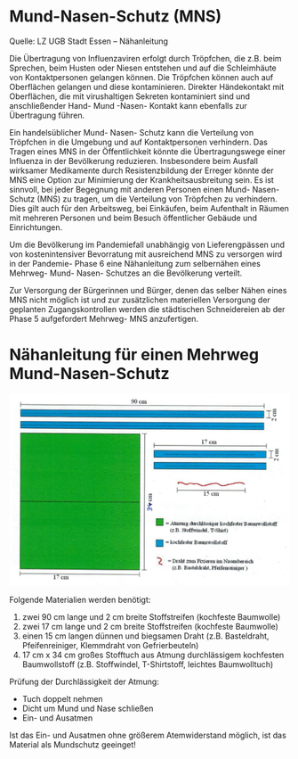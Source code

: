 # Mund-Nasen-Schutz (MNS)

Quelle: LZ UGB Stadt Essen – Nähanleitung

Die Übertragung von Influenzaviren erfolgt durch Tröpfchen, die z.B. beim Sprechen, beim Husten oder Niesen entstehen und auf die Schleimhäute von Kontaktpersonen gelangen können. Die Tröpfchen können auch auf Oberflächen gelangen und diese kontaminieren. Direkter Händekontakt mit Oberflächen, die mit virushaltigen Sekreten kontaminiert sind und anschließender Hand- Mund -Nasen- Kontakt kann ebenfalls zur Übertragung führen.

Ein handelsüblicher Mund- Nasen- Schutz kann die Verteilung von Tröpfchen in die Umgebung und auf Kontaktpersonen verhindern. Das Tragen eines MNS in der Öffentlichkeit könnte die Übertragungswege einer Influenza in der Bevölkerung reduzieren. Insbesondere beim Ausfall wirksamer Medikamente durch Resistenzbildung der Erreger könnte der MNS eine Option zur Minimierung der Krankheitsausbreitung sein. Es ist sinnvoll, bei jeder Begegnung mit anderen Personen einen Mund- Nasen- Schutz (MNS) zu tragen, um die Verteilung von Tröpfchen zu verhindern. Dies gilt auch für den Arbeitsweg, bei Einkäufen, beim Aufenthalt in Räumen mit mehreren Personen und beim Besuch öffentlicher Gebäude und Einrichtungen.

Um die Bevölkerung im Pandemiefall unabhängig von Lieferengpässen und von kostenintensiver Bevorratung mit ausreichend MNS zu versorgen wird in der Pandemie- Phase 6 eine Nähanleitung zum selbernähen eines Mehrweg- Mund- Nasen- Schutzes an die Bevölkerung verteilt.

Zur Versorgung der Bürgerinnen und Bürger, denen das selber Nähen eines MNS nicht möglich ist und zur zusätzlichen materiellen Versorgung der geplanten Zugangskontrollen werden die städtischen Schneidereien ab der Phase 5 aufgefordert Mehrweg- MNS anzufertigen.

# Nähanleitung für einen Mehrweg Mund-Nasen-Schutz

![](img/01.jpg)

Folgende Materialien werden benötigt:
1. zwei 90 cm lange und 2 cm breite Stoffstreifen (kochfeste Baumwolle)
2. zwei 17 cm lange und 2 cm breite Stoffstreifen (kochfeste Baumwolle)
3. einen 15 cm langen dünnen und biegsamen Draht (z.B. Basteldraht, Pfeifenreiniger, Klemmdraht von Gefrierbeuteln)
4. 17 cm x 34 cm großes Stofftuch aus Atmung durchlässigem kochfesten Baumwollstoff (z.B. Stoffwindel, T-Shirtstoff, leichtes Baumwolltuch)

Prüfung der Durchlässigkeit der Atmung:
 - Tuch doppelt nehmen
 - Dicht um Mund und Nase schließen
 - Ein- und Ausatmen
 
 Ist das Ein- und Ausatmen ohne größerem Atemwiderstand möglich, ist das Material als Mundschutz geeinget!
